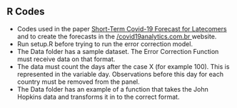 ## R Codes


- Codes used in the paper <a href = https://arxiv.org/abs/2004.07977 > Short-Term Covid-19 Forecast for Latecomers </a> and to create the forecasts in the <a href = https://covid19analytics.com.br/> /covid19analytics.com.br </a> website.
- Run setup.R before trying to run the error correction model. 
- The Data folder has a sample dataset. The Error Correction Function must receive data on that format. 
- The data must count the days after the case X (for example 100). This is represented in the variable day. Observations before this day for each country must be removed from the panel. 
- The Data folder has an example of a function that takes the John Hopkins data and transforms it in to the correct format. 
